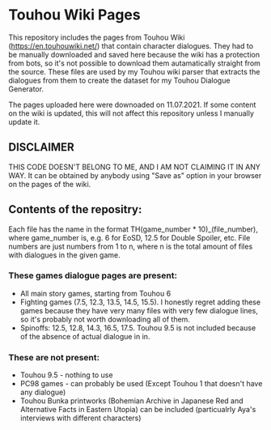 # Touhou Wiki Pages

This repository includes the pages from Touhou Wiki (<https://en.touhouwiki.net/>) that contain character dialogues. They had to be manually downloaded and saved here because the wiki has a protection from bots, so it's not possible to download them autamatically straight from the source. These files are used by my Touhou wiki parser that extracts the dialogues from them to create the dataset for my Touhou Dialogue Generator.

The pages uploaded here were downoaded on 11.07.2021. If some content on the wiki is updated, this will not affect this repository unless I manually update it.


## DISCLAIMER
THIS CODE DOESN'T BELONG TO ME, AND I AM NOT CLAIMING IT IN ANY WAY. It can be obtained by anybody using "Save as" option in your browser on the pages of the wiki.


## Contents of the repositry:

Each file has the name in the format TH(game_number * 10)_(file_number), where game_number is, e.g. 6 for EoSD, 12.5 for Double Spoiler, etc. File numbers are just numbers from 1 to n, where n is the total amount of files with dialogues in the given game.

### These games dialogue pages are present:

- All main story games, starting from Touhou 6
- Fighting games (7.5, 12.3, 13.5, 14.5, 15.5). I honestly regret adding these games because they have very many files with very few dialogue lines, so it's probably not worth downloading all of them.
- Spinoffs: 12.5, 12.8, 14.3, 16.5, 17.5. Touhou 9.5 is not included because of the absence of actual dialogue in in.

### These are not present:
- Touhou 9.5 - nothing to use
- PC98 games - can probably be used (Except Touhou 1 that doesn't have any dialogue)
- Touhou Bunka printworks (Bohemian Archive in Japanese Red and Alternative Facts in Eastern Utopia) can be included (particualrly Aya's interviews with different characters)
